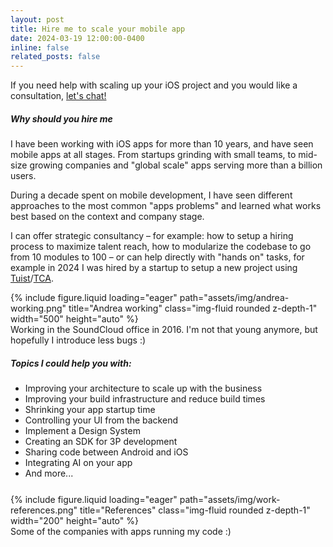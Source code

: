 ```yaml
---
layout: post
title: Hire me to scale your mobile app
date: 2024-03-19 12:00:00-0400
inline: false
related_posts: false
---
```


If you need help with scaling up your iOS project and you would like a consultation, [let's chat!](mailto:andreacipriani89@gmail.com)

##### Why should you hire me

I have been working with iOS apps for more than 10 years, and have seen mobile apps at all stages. From startups grinding with small teams, to mid-size growing companies and "global scale" apps serving more than a billion users. 

During a decade spent on mobile development, I have seen different approaches to the most common "apps problems" and learned what works best based on the context and company stage.

I can offer strategic consultancy – for example: how to setup a hiring process to maximize talent reach, how to modularize the codebase to go from 10 modules to 100 – or can help directly with "hands on" tasks, for example in 2024 I was hired by a startup to setup a new project using [Tuist](https://tuist.io/)/[TCA](https://github.com/pointfreeco/swift-composable-architecture).


<div class="row" style="display: flex; justify-content: center;">
    {% include figure.liquid loading="eager" path="assets/img/andrea-working.png" title="Andrea working" class="img-fluid rounded z-depth-1" width="500" height="auto" %}
</div>
<div class="caption">
    Working in the SoundCloud office in 2016. I'm not that young anymore, but hopefully I introduce less bugs :)
</div>

##### Topics I could help you with:

- Improving your architecture to scale up with the business
- Improving your build infrastructure and reduce build times
- Shrinking your app startup time
- Controlling your UI from the backend
- Implement a Design System
- Creating an SDK for 3P development
- Sharing code between Android and iOS
- Integrating AI on your app
- And more...

<div class="row" style="display: flex; justify-content: center; margin-top: 25px;">
    {% include figure.liquid loading="eager" path="assets/img/work-references.png" title="References" class="img-fluid rounded z-depth-1" width="200" height="auto" %}
</div>
<div class="caption">
    Some of the companies with apps running my code :)
</div>